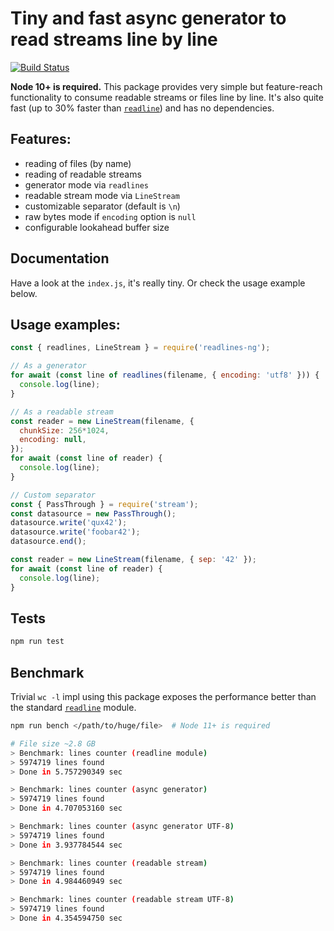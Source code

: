 # Tiny and fast async generator to read streams line by line

[![Build Status](https://travis-ci.org/iximiuz/readlines-ng.svg)](https://travis-ci.org/iximiuz/readlines-ng)

**Node 10+ is required.** This package provides very simple but feature-reach functionality to consume readable streams or files line by line. It's also quite fast (up to 30% faster than [`readline`](https://nodejs.org/api/readline.html#readline_example_read_file_stream_line_by_line)) and has no dependencies.

## Features:
- reading of files (by name)
- reading of readable streams 
- generator mode via `readlines`
- readable stream mode via `LineStream`
- customizable separator (default is `\n`)
- raw bytes mode if `encoding` option is `null`
- configurable lookahead buffer size

## Documentation
Have a look at the `index.js`, it's really tiny. Or check the usage example below.

## Usage examples:
```javascript
const { readlines, LineStream } = require('readlines-ng');

// As a generator
for await (const line of readlines(filename, { encoding: 'utf8' })) {
  console.log(line);
}

// As a readable stream
const reader = new LineStream(filename, {
  chunkSize: 256*1024,
  encoding: null,
});
for await (const line of reader) {
  console.log(line);
}

// Custom separator
const { PassThrough } = require('stream');
const datasource = new PassThrough();
datasource.write('qux42');
datasource.write('foobar42');
datasource.end();

const reader = new LineStream(filename, { sep: '42' });
for await (const line of reader) {
  console.log(line);
}
```

## Tests 
```bash
npm run test
```

## Benchmark
Trivial `wc -l` impl using this package exposes the performance better than the standard [`readline`](https://nodejs.org/api/readline.html#readline_example_read_file_stream_line_by_line) module.
```bash
npm run bench </path/to/huge/file>  # Node 11+ is required

# File size ~2.8 GB
> Benchmark: lines counter (readline module)
> 5974719 lines found
> Done in 5.757290349 sec

> Benchmark: lines counter (async generator)
> 5974719 lines found
> Done in 4.707053160 sec

> Benchmark: lines counter (async generator UTF-8)
> 5974719 lines found
> Done in 3.937784544 sec

> Benchmark: lines counter (readable stream)
> 5974719 lines found
> Done in 4.984460949 sec

> Benchmark: lines counter (readable stream UTF-8)
> 5974719 lines found
> Done in 4.354594750 sec
```

